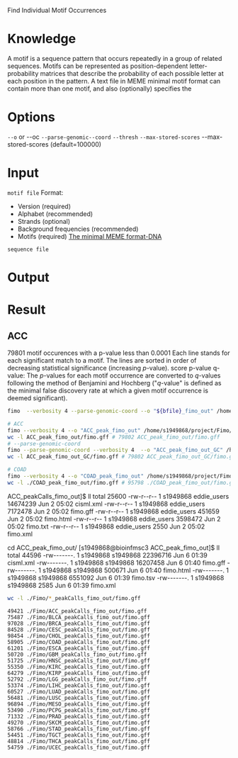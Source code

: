 Find Individual Motif Occurrences
# Knowledge
A motif is a sequence pattern that occurs repeatedly in a group of related sequences.
Motifs can be represented as position-dependent letter-probability matrices that describe the probability of each possible letter at each position in the pattern.
A text file in MEME minimal motif format can contain more than one motif, and also (optionally) specifies the 
# Options
`--o` or --oc
`--parse-genomic--coord`
`--thresh`
`--max-stored-scores`
--max-stored-scores <int> (default=100000)

# Input
`motif file` Format:
- Version (required)
- Alphabet (recommended)
- Strands (optional)
- Background frequencies (recommended)
- Motifs (required)
[The minimal MEME format-DNA](http://meme-suite.org/doc/examples/sample-dna-motif.meme)

`sequence file`
# Output
# Result
## ACC
79801 motif occurences with a p-value less than 0.0001
Each line stands for each significant match to a motif.
The lines are sorted in order of decreasing statistical significance (increasing _p_-value).
score
p-value
q-value: The _p_-values for each motif occurrence are converted to _q_-values following the method of Benjamini and Hochberg ("_q_-value" is defined as the minimal false discovery rate at which a given motif occurrence is deemed significant).
```bash
fimo  --verbosity 4 --parse-genomic-coord --o "${bfile}_fimo_out" /home/s1949868/Fimo/PRDM9.pwm.meme $file

# ACC
fimo --verbosity 4 --o "ACC_peak_fimo_out" /home/s1949868/project/Fimo/PRDM9.pwm.meme /home/s1949868/project/PeakFasta/PeakFasta/ACC_peakCalls.fasta
wc -l ACC_peak_fimo_out/fimo.gff # 79802 ACC_peak_fimo_out/fimo.gff
# --parse-genomic-coord
fimo --parse-genomic-coord --verbosity 4  --o "ACC_peak_fimo_out_GC" /home/s1949868/project/Fimo/PRDM9.pwm.meme /home/s1949868/project/PeakFasta/PeakFasta/ACC_peakCalls.fasta
wc -l ACC_peak_fimo_out_GC/fimo.gff # 79802 ACC_peak_fimo_out_GC/fimo.gff

# COAD
fimo --verbosity 4 --o "COAD_peak_fimo_out" /home/s1949868/project/Fimo/PRDM9.pwm.meme /home/s1949868/project/PeakFasta/PeakFasta/COAD_peakCalls.fasta
wc -l ./COAD_peak_fimo_out/fimo.gff # 95798 ./COAD_peak_fimo_out/fimo.gff
```
 ACC_peakCalls_fimo_out]$ ll
total 25600
-rw-r--r-- 1 s1949868 eddie_users 14674239 Jun  2 05:02 cisml.xml
-rw-r--r-- 1 s1949868 eddie_users  7172478 Jun  2 05:02 fimo.gff
-rw-r--r-- 1 s1949868 eddie_users   451659 Jun  2 05:02 fimo.html
-rw-r--r-- 1 s1949868 eddie_users  3598472 Jun  2 05:02 fimo.txt
-rw-r--r-- 1 s1949868 eddie_users     2550 Jun  2 05:02 fimo.xml

cd ACC_peak_fimo_out/
[s1949868@bioinfmsc3 ACC_peak_fimo_out]$ ll
total 44596
-rw-------. 1 s1949868 s1949868 22396716 Jun  6 01:39 cisml.xml
-rw-------. 1 s1949868 s1949868 16207458 Jun  6 01:40 fimo.gff
-rw-------. 1 s1949868 s1949868   500671 Jun  6 01:40 fimo.html
-rw-------. 1 s1949868 s1949868  6551092 Jun  6 01:39 fimo.tsv
-rw-------. 1 s1949868 s1949868     2585 Jun  6 01:39 fimo.xml


```bash
wc -l ./Fimo/*_peakCalls_fimo_out/fimo.gff
```
    49421 ./Fimo/ACC_peakCalls_fimo_out/fimo.gff
    75487 ./Fimo/BLCA_peakCalls_fimo_out/fimo.gff
    97028 ./Fimo/BRCA_peakCalls_fimo_out/fimo.gff
    84528 ./Fimo/CESC_peakCalls_fimo_out/fimo.gff
    98454 ./Fimo/CHOL_peakCalls_fimo_out/fimo.gff
    58905 ./Fimo/COAD_peakCalls_fimo_out/fimo.gff
    61201 ./Fimo/ESCA_peakCalls_fimo_out/fimo.gff
    50720 ./Fimo/GBM_peakCalls_fimo_out/fimo.gff
    51725 ./Fimo/HNSC_peakCalls_fimo_out/fimo.gff
    55350 ./Fimo/KIRC_peakCalls_fimo_out/fimo.gff
    64279 ./Fimo/KIRP_peakCalls_fimo_out/fimo.gff
    52792 ./Fimo/LGG_peakCalls_fimo_out/fimo.gff
    53374 ./Fimo/LIHC_peakCalls_fimo_out/fimo.gff
    60527 ./Fimo/LUAD_peakCalls_fimo_out/fimo.gff
    56481 ./Fimo/LUSC_peakCalls_fimo_out/fimo.gff
    96894 ./Fimo/MESO_peakCalls_fimo_out/fimo.gff
    53490 ./Fimo/PCPG_peakCalls_fimo_out/fimo.gff
    71332 ./Fimo/PRAD_peakCalls_fimo_out/fimo.gff
    49270 ./Fimo/SKCM_peakCalls_fimo_out/fimo.gff
    58766 ./Fimo/STAD_peakCalls_fimo_out/fimo.gff
    54451 ./Fimo/TGCT_peakCalls_fimo_out/fimo.gff
    48814 ./Fimo/THCA_peakCalls_fimo_out/fimo.gff
    54759 ./Fimo/UCEC_peakCalls_fimo_out/fimo.gff

<!--stackedit_data:
eyJoaXN0b3J5IjpbLTE5NjQwNDc2MTksMTI1OTc1NDcsMTM5ND
c5NTAzNiwtODM1MzQzOTE5LDUxMDc5MjAyNywxMDM1NDg2MzE5
LDE2OTc0MDk5OTYsMTk2NjYxMjQ1Miw0NDI0NjM1NjQsLTEzNj
Q0NzkwNjMsLTExNTQ1Njk3MzYsLTE1MTIyOTA1MjgsLTEzMjQx
NDY5MTEsNzM0NTExNTY5LDE2MDc2OTY2Nyw0NzU0MjY1NDUsMT
Q5MjUxOTMxOSwxMTc3OTAwODEzLDQwODAzOTEwNCwtMjAxMTM1
MDg2OF19
-->